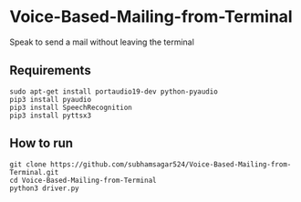 # Voice-Based-Mailing-from-Terminal
Speak to send a mail without leaving the terminal

## Requirements
```shell
sudo apt-get install portaudio19-dev python-pyaudio
pip3 install pyaudio
pip3 install SpeechRecognition
pip3 install pyttsx3
```

## How to run
```shell
git clone https://github.com/subhamsagar524/Voice-Based-Mailing-from-Terminal.git
cd Voice-Based-Mailing-from-Terminal
python3 driver.py
```
